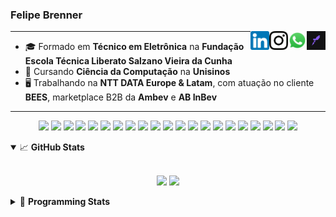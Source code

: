 <h3>Felipe Brenner</h3>

<a href="https://app.rocketseat.com.br/me/felipebrenner" target="_blank" rel="nofollow"><img align="right" width="30rem" src="./assets/rocketseat-black.png" alt="Rocketseat: @felipebrenner"/></a>
<a href="https://api.whatsapp.com/send?phone=5551995585968" target="_blank" rel="nofollow"><img align="right" width="30rem" src="./assets/whatsapp.png" alt="Whatsapp: +55 51995585968"/></a>
<a href="https://www.instagram.com/felipeobrenner/" target="_blank" rel="nofollow"><img align="right" width="30rem" src="./assets/instagram.png" alt="Instagram: @felipeobrenner"/></a>
<a href="https://www.linkedin.com/in/felipe-de-oliveira-brenner/" target="_blank" rel="nofollow"><img align="right" width="30rem" src="./assets/linkedin.png" alt="LinkedIn: @felipe-de-oliveira-brenner"/></a>

---

- 🎓 Formado em **Técnico em Eletrônica** na **Fundação Escola Técnica Liberato Salzano Vieira da Cunha**
- 📓 Cursando **Ciência da Computação** na **Unisinos**
- 🖥️ Trabalhando na **NTT DATA Europe & Latam**, com atuação no cliente **BEES**, marketplace B2B da **Ambev** e **AB InBev**

---

<p align='center'>
  <img width="35rem" src="https://cdn.jsdelivr.net/gh/devicons/devicon/icons/react/react-original.svg" />
  <img width="35rem" src="https://cdn.jsdelivr.net/gh/devicons/devicon/icons/javascript/javascript-plain.svg" />
  <img width="35rem" src="https://cdn.jsdelivr.net/gh/devicons/devicon/icons/typescript/typescript-plain.svg" />
  <img width="35rem" src="https://cdn.jsdelivr.net/gh/devicons/devicon/icons/redux/redux-original.svg" />
  <img width="35rem" src="https://cdn.jsdelivr.net/gh/devicons/devicon/icons/jest/jest-plain.svg" />
  <img width="35rem" src="https://cdn.jsdelivr.net/gh/devicons/devicon/icons/storybook/storybook-original.svg" />
  <img width="35rem" src="https://cdn.jsdelivr.net/gh/devicons/devicon/icons/sass/sass-original.svg" />
  <img width="35rem" src="https://cdn.jsdelivr.net/gh/devicons/devicon/icons/materialui/materialui-plain.svg" />
  <img width="35rem" src="https://cdn.jsdelivr.net/gh/devicons/devicon/icons/css3/css3-plain.svg" />
  <img width="35rem" src="https://cdn.jsdelivr.net/gh/devicons/devicon/icons/html5/html5-plain.svg" />
  <img width="35rem" src="https://cdn.jsdelivr.net/gh/devicons/devicon/icons/docker/docker-plain.svg" />
  <img width="35rem" src="https://cdn.jsdelivr.net/gh/devicons/devicon/icons/azure/azure-original.svg" />
  <img width="35rem" src="https://cdn.jsdelivr.net/gh/devicons/devicon/icons/vscode/vscode-original.svg" />
  <img width="35rem" src="https://cdn.jsdelivr.net/gh/devicons/devicon/icons/git/git-original.svg" />
  <img width="35rem" src="https://cdn.jsdelivr.net/gh/devicons/devicon/icons/yarn/yarn-original.svg" />
  <img width="35rem" src="https://cdn.jsdelivr.net/gh/devicons/devicon/icons/npm/npm-original-wordmark.svg" />
  <img width="35rem" src="https://cdn.jsdelivr.net/gh/devicons/devicon/icons/nextjs/nextjs-line.svg" />
  <img width="35rem" src="https://cdn.jsdelivr.net/gh/devicons/devicon/icons/microsoftsqlserver/microsoftsqlserver-plain.svg" />
  <img width="35rem" src="https://cdn.jsdelivr.net/gh/devicons/devicon/icons/oracle/oracle-original.svg" />
  <img width="35rem" src="https://cdn.jsdelivr.net/gh/devicons/devicon/icons/linux/linux-plain.svg" />
  <img width="35rem" src="https://cdn.jsdelivr.net/gh/devicons/devicon/icons/ubuntu/ubuntu-plain.svg" />
</p>

<details open>
  <summary>📈 <b>GitHub Stats</b></summary>
  <br>
  <p align="center">
  <img src="https://github-readme-stats.vercel.app/api?username=felipebrenner&show_icons=true&theme=dark"/>
  <img src="https://github-readme-stats.vercel.app/api/top-langs/?username=felipebrenner&layout=compact&theme=dark">
  </p>

</details>

<details>
  <summary>🤖 <b>Programming Stats</b></summary>
  <br/>

  <!--START_SECTION:waka-->
![Code Time](http://img.shields.io/badge/Code%20Time-1%2C556%20hrs%2013%20mins-blue)

**🐱 My GitHub Data** 

> 🏆 309 Contributions in the Year 2022
 > 
> 📦 272.3 kB Used in GitHub's Storage 
 > 
> 🚫 Not Opted to Hire
 > 
> 📜 25 Public Repositories 
 > 
> 🔑 2 Private Repositories  
 > 
**I'm an Early 🐤** 

```text
🌞 Morning    61 commits     █████░░░░░░░░░░░░░░░░░░░░   19.93% 
🌆 Daytime    135 commits    ███████████░░░░░░░░░░░░░░   44.12% 
🌃 Evening    106 commits    ████████░░░░░░░░░░░░░░░░░   34.64% 
🌙 Night      4 commits      ░░░░░░░░░░░░░░░░░░░░░░░░░   1.31%

```
📅 **I'm Most Productive on Wednesday** 

```text
Monday       58 commits     ████░░░░░░░░░░░░░░░░░░░░░   18.95% 
Tuesday      42 commits     ███░░░░░░░░░░░░░░░░░░░░░░   13.73% 
Wednesday    61 commits     █████░░░░░░░░░░░░░░░░░░░░   19.93% 
Thursday     43 commits     ███░░░░░░░░░░░░░░░░░░░░░░   14.05% 
Friday       54 commits     ████░░░░░░░░░░░░░░░░░░░░░   17.65% 
Saturday     32 commits     ██░░░░░░░░░░░░░░░░░░░░░░░   10.46% 
Sunday       16 commits     █░░░░░░░░░░░░░░░░░░░░░░░░   5.23%

```


📊 **This Week I Spent My Time On** 

```text
💬 Programming Languages: 
C++                      10 hrs 20 mins      ███████████░░░░░░░░░░░░░░   45.11% 
TypeScript               6 hrs 59 mins       ███████░░░░░░░░░░░░░░░░░░   30.49% 
Text                     2 hrs 9 mins        ██░░░░░░░░░░░░░░░░░░░░░░░   9.38% 
JSON                     1 hr 49 mins        ██░░░░░░░░░░░░░░░░░░░░░░░   7.93% 
Other                    32 mins             ░░░░░░░░░░░░░░░░░░░░░░░░░   2.36%

🔥 Editors: 
VS Code                  22 hrs 56 mins      █████████████████████████   100.0%

🐱‍💻 Projects: 
2022-2-Computacao-Grafica12 hrs 33 mins      █████████████░░░░░░░░░░░░   54.76% 
nfa-combos               2 hrs 38 mins       ██░░░░░░░░░░░░░░░░░░░░░░░   11.49% 
nfa-components-react     1 hr 50 mins        ██░░░░░░░░░░░░░░░░░░░░░░░   8.06% 
nfa-global               1 hr 30 mins        █░░░░░░░░░░░░░░░░░░░░░░░░   6.56% 
nfa-campaigns            1 hr 4 mins         █░░░░░░░░░░░░░░░░░░░░░░░░   4.72%

💻 Operating System: 
Linux                    12 hrs 51 mins      ██████████████░░░░░░░░░░░   56.1% 
Mac                      10 hrs 4 mins       ███████████░░░░░░░░░░░░░░   43.9%

```

**I Mostly Code in TypeScript** 

```text
TypeScript               11 repos            █████████░░░░░░░░░░░░░░░░   36.67% 
Java                     3 repos             ██░░░░░░░░░░░░░░░░░░░░░░░   10.0% 
JavaScript               3 repos             ██░░░░░░░░░░░░░░░░░░░░░░░   10.0% 
CSS                      2 repos             █░░░░░░░░░░░░░░░░░░░░░░░░   6.67% 
C                        2 repos             █░░░░░░░░░░░░░░░░░░░░░░░░   6.67%

```



 Last Updated on 04/12/2022 02:45:24 UTC
<!--END_SECTION:waka-->
</details>
